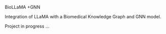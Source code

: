 BioLLaMA +GNN

Integration of LLaMA with a Biomedical Knowledge Graph and GNN model.

Project in progress ...
